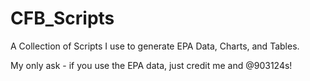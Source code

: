 # CFB_Scripts
A Collection of Scripts I use to generate EPA Data, Charts, and Tables.

My only ask - if you use the EPA data, just credit me and @903124s!
